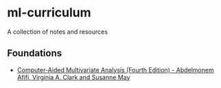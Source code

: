 # ml-curriculum
A collection of notes and resources

## Foundations

- [Computer-Aided Multivariate Analysis (Fourth Edition) - Abdelmonem Afifi, Virginia A. Clark and Susanne May](https://github.com/crodriguez1a/ml-curriculum/tree/master/multivariate_analysis/chapters)
